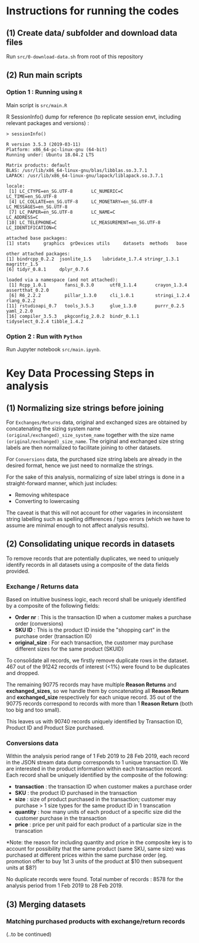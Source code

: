 # Instructions for running the codes

## (1) Create data/ subfolder and download data files

Run `src/0-download-data.sh` from root of this repository


## (2) Run main scripts

### Option 1 : Running using `R`

Main script is `src/main.R`

R SessionInfo() dump for reference (to replicate session envt, including relevant packages and versions) : 

```
> sessionInfo()

R version 3.5.3 (2019-03-11)
Platform: x86_64-pc-linux-gnu (64-bit)
Running under: Ubuntu 18.04.2 LTS

Matrix products: default
BLAS: /usr/lib/x86_64-linux-gnu/blas/libblas.so.3.7.1
LAPACK: /usr/lib/x86_64-linux-gnu/lapack/liblapack.so.3.7.1

locale:
 [1] LC_CTYPE=en_SG.UTF-8       LC_NUMERIC=C               LC_TIME=en_SG.UTF-8       
 [4] LC_COLLATE=en_SG.UTF-8     LC_MONETARY=en_SG.UTF-8    LC_MESSAGES=en_SG.UTF-8   
 [7] LC_PAPER=en_SG.UTF-8       LC_NAME=C                  LC_ADDRESS=C              
[10] LC_TELEPHONE=C             LC_MEASUREMENT=en_SG.UTF-8 LC_IDENTIFICATION=C       

attached base packages:
[1] stats     graphics  grDevices utils     datasets  methods   base     

other attached packages:
[1] bindrcpp_0.2.2  jsonlite_1.5    lubridate_1.7.4 stringr_1.3.1   magrittr_1.5   
[6] tidyr_0.8.1     dplyr_0.7.6    

loaded via a namespace (and not attached):
 [1] Rcpp_1.0.1       fansi_0.3.0      utf8_1.1.4       crayon_1.3.4     assertthat_0.2.0
 [6] R6_2.2.2         pillar_1.3.0     cli_1.0.1        stringi_1.2.4    rlang_0.2.2     
[11] rstudioapi_0.7   tools_3.5.3      glue_1.3.0       purrr_0.2.5      yaml_2.2.0      
[16] compiler_3.5.3   pkgconfig_2.0.2  bindr_0.1.1      tidyselect_0.2.4 tibble_1.4.2
```

### Option 2 : Run with `Python`

Run Jupyter notebook `src/main.ipynb`.


# Key Data Processing Steps in analysis


## (1) Normalizing size strings before joining

For `Exchanges/Returns` data, original and exchanged sizes are obtained by concatenating the sizing system name `(original/exchanged)_size_system_name` together with the size name `(original/exchanged)_size_name`. The original and exchanged size string labels are then normalized to facilitate joining to other datasets.

For `Conversions` data, the purchased size string labels are already in the desired format, hence we just need to normalize the strings.

For the sake of this analysis, normalizing of size label strings is done in a straight-forward manner, which just includes:

* Removing whitespace
* Converting to lowercasing

The caveat is that this will not account for other vagaries in inconsistent string labelling such as spelling differences / typo errors (which we have to assume are minimal enough to not affect analysis results).


## (2) Consolidating unique records in datasets

To remove records that are potentially duplicates, we need to uniquely identify records in all datasets using a composite of the data fields provided.

### Exchange / Returns data

Based on intuitive business logic, each record shall be uniquely identified by a composite of the following fields:

- **Order nr** : This is the transaction ID when a customer makes a purchase order (conversions)
- **SKU ID** : This is the product ID inside the "shopping cart" in the purchase order (transaction ID)
- **original_size** : For each transaction, the customer may purchase different sizes for the same product (SKUID)

To consolidate all records, we firstly remove duplicate rows in the dataset. 467 out of the 91242 records of interest (<1%) were found to be duplicates and dropped. 

The remaining 90775 records may have multiple **Reason Returns** and **exchanged_sizes**, so we handle them by concatenating all **Reason Return** and **exchanged_size** respectively for each unique record. 35 out of the 90775 records correspond to records with more than 1 **Reason Return** (both too big and too small).

This leaves us with 90740 records uniquely identified by Transaction ID, Product ID and Product Size purchased.


### Conversions data

Within the analysis period range of 1 Feb 2019 to 28 Feb 2019, each record in the JSON stream data dump corresponds to 1 unique transaction ID. We are interested in the product information within each transaction record. Each record shall be uniquely identified by the composite of the following:

- **transaction** : the transaction ID when customer makes a purchase order
- **SKU** : the product ID purchased in the transaction
- **size** : size of product purchased in the transaction; customer may purchase > 1 size types for the same product ID in 1 transcation
- **quantity** : how many units of each product of a specific size did the customer purchase in the transaction
- **price** : price per unit paid for each product of a particular size in the transcation

*Note: the reason for including quantity and price in the composite key is to account for possibility that the same product (same SKU, same size) was purchased at different prices within the same purchase order (eg. promotion offer to buy 1st 3 units of the product at $10 then subsequent units at $8?) 

No duplicate records were found. Total number of records : 8578 for the analysis period from 1 Feb 2019 to 28 Feb 2019.



## (3) Merging datasets


### Matching purchased products with exchange/return records

(..to be continued)










